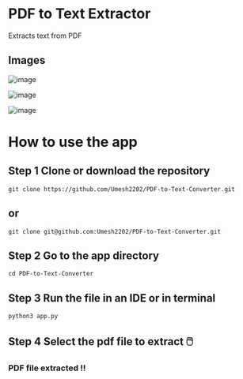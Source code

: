 # PDF to Text Extractor
Extracts text from PDF

## Images
![image](https://user-images.githubusercontent.com/79990168/169835302-4fac7c49-9b65-4028-b804-0792a50f4bdf.png)



![image](https://user-images.githubusercontent.com/79990168/169835623-55ef21e4-e7c3-4810-839e-0ab10e82249b.png)



![image](https://user-images.githubusercontent.com/79990168/169836077-8918081c-8369-4d24-a5ab-68b97b2752d8.png)

# How to use the app
## Step 1 Clone or download the repository 
```
git clone https://github.com/Umesh2202/PDF-to-Text-Converter.git
```
## or

```
git clone git@github.com:Umesh2202/PDF-to-Text-Converter.git
```
## Step 2 Go to the app directory
```
cd PDF-to-Text-Converter
```

## Step 3 Run the file in an IDE or in terminal
```
python3 app.py
```
## Step 4 Select the pdf file to extract :computer_mouse:

### PDF file extracted !!
